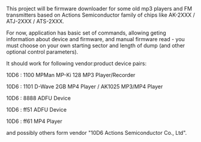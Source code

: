 This project will be firmware downloader for some old mp3 players and FM
transmitters based on Actions Semiconductor family of chips like
AK-2XXX / ATJ-2XXX / ATS-2XXX.


For now, application has basic set of commands, allowing geting information
about device and firmware, and manual firmware read - you must choose on your
own starting sector and length of dump (and other optional control parameters).


It should work for following vendor:product device pairs:

10D6 : 1100  MPMan MP-Ki 128 MP3 Player/Recorder

10D6 : 1101  D-Wave 2GB MP4 Player / AK1025 MP3/MP4 Player

10D6 : 8888  ADFU Device

10D6 : ff51  ADFU Device

10D6 : ff61  MP4 Player

and possibly others form vendor "10D6 Actions Semiconductor Co., Ltd".